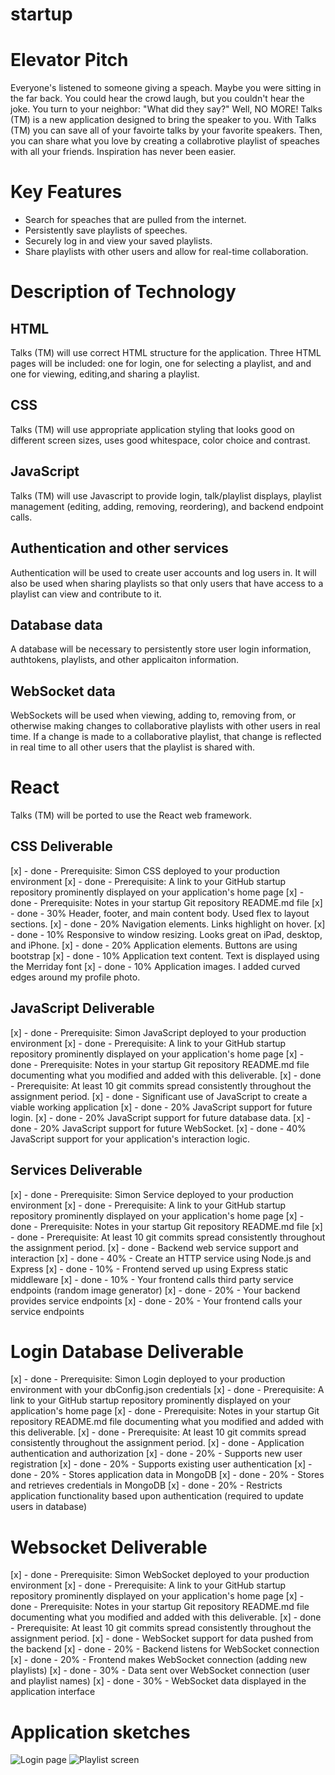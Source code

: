 # startup

# Elevator Pitch

Everyone's listened to someone giving a speach. Maybe you were sitting in the far back. You could hear the crowd laugh, but you couldn't hear the joke. You turn to your neighbor: "What did they say?" Well, NO MORE! Talks (TM) is a new application designed to bring the speaker to you. With Talks (TM) you can save all of your favoirte talks by your favorite speakers. Then, you can share what you love by creating a collabrotive playlist of speaches with all your friends. Inspiration has never been easier.

# Key Features

- Search for speaches that are pulled from the internet.
- Persistently save playlists of speeches.
- Securely log in and view your saved playlists.
- Share playlists with other users and allow for real-time collaboration.

# Description of Technology

## HTML

Talks (TM) will use correct HTML structure for the application. Three HTML pages will be included: one for login, one for selecting a playlist, and and one for viewing, editing,and sharing a playlist.

## CSS

Talks (TM) will use appropriate application styling that looks good on different screen sizes, uses good whitespace, color choice and contrast.

## JavaScript

Talks (TM) will use Javascript to provide login, talk/playlist displays, playlist management (editing, adding, removing, reordering), and backend endpoint calls.

## Authentication and other services

Authentication will be used to create user accounts and log users in. It will also be used when sharing playlists so that only users that have access to a playlist can view and contribute to it.

## Database data

A database will be necessary to persistently store user login information, authtokens, playlists, and other applicaiton information.

## WebSocket data

WebSockets will be used when viewing, adding to, removing from, or otherwise making changes to collaborative playlists with other users in real time. If a change is made to a collaborative playlist, that change is reflected in real time to all other users that the playlist is shared with.

# React

Talks (TM) will be ported to use the React web framework.

## CSS Deliverable 

[x] - done - Prerequisite: Simon CSS deployed to your production environment
[x] - done - Prerequisite: A link to your GitHub startup repository prominently displayed on your application's home page
[x] - done - Prerequisite: Notes in your startup Git repository README.md file
[x] - done - 30% Header, footer, and main content body. Used flex to layout sections.
[x] - done - 20% Navigation elements. Links highlight on hover.
[x] - done - 10% Responsive to window resizing. Looks great on iPad, desktop, and iPhone.
[x] - done - 20% Application elements. Buttons are using bootstrap
[x] - done - 10% Application text content. Text is displayed using the Merriday font
[x] - done - 10% Application images. I added curved edges around my profile photo.

## JavaScript Deliverable

[x] - done - Prerequisite: Simon JavaScript deployed to your production environment
[x] - done - Prerequisite: A link to your GitHub startup repository prominently displayed on your application's home page
[x] - done - Prerequisite: Notes in your startup Git repository README.md file documenting what you modified and added with this deliverable. 
[x] - done - Prerequisite: At least 10 git commits spread consistently throughout the assignment period.
[x] - done - Significant use of JavaScript to create a viable working application
[x] - done - 20% JavaScript support for future login.
[x] - done - 20% JavaScript support for future database data.
[x] - done - 20% JavaScript support for future WebSocket.
[x] - done - 40% JavaScript support for your application's interaction logic.

## Services Deliverable

[x] - done - Prerequisite: Simon Service deployed to your production environment
[x] - done - Prerequisite: A link to your GitHub startup repository prominently displayed on your application's home page
[x] - done - Prerequisite: Notes in your startup Git repository README.md file 
[x] - done - Prerequisite: At least 10 git commits spread consistently throughout the assignment period.
[x] - done - Backend web service support and interaction
[x] - done - 40% - Create an HTTP service using Node.js and Express
[x] - done - 10% - Frontend served up using Express static middleware
[x] - done - 10% - Your frontend calls third party service endpoints    (random image generator)
[x] - done - 20% - Your backend provides service endpoints
[x] - done - 20% - Your frontend calls your service endpoints

# Login Database Deliverable

[x] - done - Prerequisite: Simon Login deployed to your production environment with your dbConfig.json credentials
[x] - done - Prerequisite: A link to your GitHub startup repository prominently displayed on your application's home page
[x] - done - Prerequisite: Notes in your startup Git repository README.md file documenting what you modified and added with this deliverable. 
[x] - done - Prerequisite: At least 10 git commits spread consistently throughout the assignment period.
[x] - done - Application authentication and authorization
[x] - done - 20% - Supports new user registration
[x] - done - 20% - Supports existing user authentication
[x] - done - 20% - Stores application data in MongoDB
[x] - done - 20% - Stores and retrieves credentials in MongoDB
[x] - done - 20% - Restricts application functionality based upon authentication (required to update users in database)

# Websocket Deliverable

[x] - done - Prerequisite: Simon WebSocket deployed to your production environment
[x] - done - Prerequisite: A link to your GitHub startup repository prominently displayed on your application's home page
[x] - done - Prerequisite: Notes in your startup Git repository README.md file documenting what you modified and added with this deliverable.
[x] - done - Prerequisite: At least 10 git commits spread consistently throughout the assignment period.
[x] - done - WebSocket support for data pushed from the backend
[x] - done - 20% - Backend listens for WebSocket connection
[x] - done - 20% - Frontend makes WebSocket connection (adding new playlists)
[x] - done - 30% - Data sent over WebSocket connection (user and playlist names)
[x] - done - 30% - WebSocket data displayed in the application interface

# Application sketches

![Login page](./talks-login.png)
![Playlist screen](./talks-playlist-screen.png)
